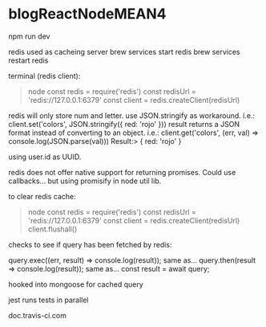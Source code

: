# blogReactNodeMEAN4

npm run dev

redis used as cacheing server
brew services start redis
brew services restart redis

terminal (redis client):

> node
> const redis = require('redis')
> const redisUrl = 'redis://127.0.0.1:6379'
> const client = redis.createClient(redisUrl)

redis will only store num and letter. use JSON.stringify as workaround. i.e.: client.set('colors', JSON.stringify({ red: 'rojo' }))
result returns a JSON format instead of converting to an object. i.e.: client.get('colors', (err, val) => console.log(JSON.parse(val)))
Result:> { red: 'rojo' }

using user.id as UUID.

redis does not offer native support for returning promises. Could use callbacks... but using promisify in node util lib.

to clear redis cache:

> node
> const redis = require('redis')
> const redisUrl = 'redis://127.0.0.1:6379'
> const client = redis.createClient(redisUrl)
> client.flushall()

checks to see if query has been fetched by redis:

query.exec((err, result) => console.log(result));
same as...
query.then(result => console.log(result));
same as...
const result = await query;

hooked into mongoose for cached query

jest runs tests in parallel

doc.travis-ci.com
